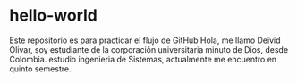 # hello-world
Este repositorio es para practicar el flujo de GitHub
Hola, me llamo Deivid Olivar, soy estudiante de la corporación universitaria minuto de Dios, desde Colombia.
estudio ingenieria de Sistemas, actualmente me encuentro en quinto semestre.
